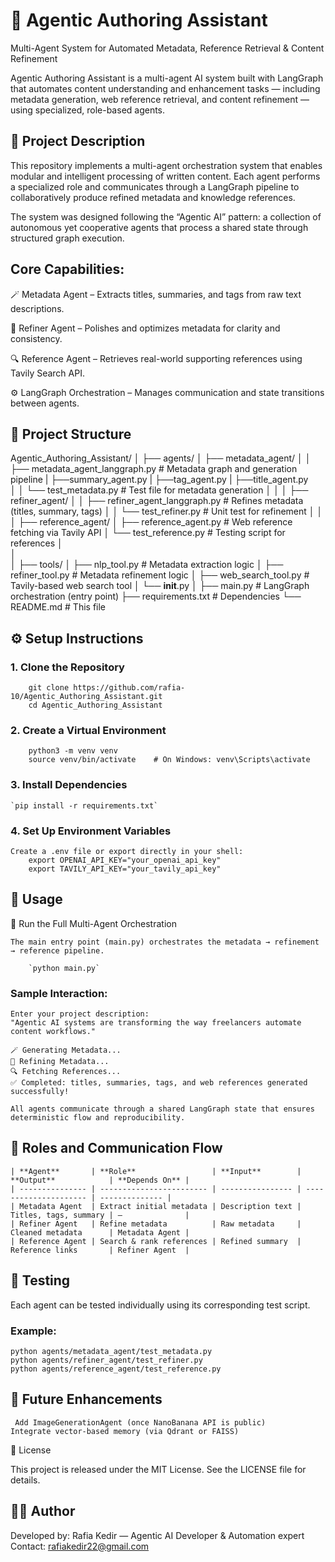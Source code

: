 # 🧠 Agentic Authoring Assistant

Multi-Agent System for Automated Metadata, Reference Retrieval & Content Refinement

Agentic Authoring Assistant is a multi-agent AI system built with LangGraph that automates content understanding and enhancement tasks — including metadata generation, web reference retrieval, and content refinement — using specialized, role-based agents.

## 🧩 Project Description

This repository implements a multi-agent orchestration system that enables modular and intelligent processing of written content.
Each agent performs a specialized role and communicates through a LangGraph pipeline to collaboratively produce refined metadata and knowledge references.

The system was designed following the “Agentic AI” pattern: a collection of autonomous yet cooperative agents that process a shared state through structured graph execution.

## Core Capabilities:

🪄 Metadata Agent – Extracts titles, summaries, and tags from raw text descriptions.

🧹 Refiner Agent – Polishes and optimizes metadata for clarity and consistency.

🔍 Reference Agent – Retrieves real-world supporting references using Tavily Search API.

⚙️ LangGraph Orchestration – Manages communication and state transitions between agents.

## 📁 Project Structure
Agentic_Authoring_Assistant/
│
├── agents/
│   ├── metadata_agent/
│   │   ├── metadata_agent_langgraph.py      # Metadata graph and generation pipeline
    |   ├──summary_agent.py
    |   ├──tag_agent.py
    |   ├──title_agent.py                 
│   │   └── test_metadata.py                 # Test file for metadata generation
│   │
│   ├── refiner_agent/
│   │   ├── refiner_agent_langgraph.py       # Refines metadata (titles, summary, tags)
│   │   └── test_refiner.py                  # Unit test for refinement
│   │
│   ├── reference_agent/
│       ├── reference_agent.py               # Web reference fetching via Tavily API
│       └── test_reference.py                # Testing script for references
│   
│  
│
├── tools/
│   ├── nlp_tool.py                     # Metadata extraction logic
│   ├── refiner_tool.py                      # Metadata refinement logic
│   ├── web_search_tool.py                   # Tavily-based web search tool
│   └── __init__.py
│
├── main.py                                  # LangGraph orchestration (entry point)
├── requirements.txt                         # Dependencies
└── README.md                                # This file

## ⚙️ Setup Instructions
### 1. Clone the Repository

        git clone https://github.com/rafia-10/Agentic_Authoring_Assistant.git
        cd Agentic_Authoring_Assistant

### 2. Create a Virtual Environment
        python3 -m venv venv
        source venv/bin/activate    # On Windows: venv\Scripts\activate

### 3. Install Dependencies

    `pip install -r requirements.txt`

### 4. Set Up Environment Variables

    Create a .env file or export directly in your shell:
        export OPENAI_API_KEY="your_openai_api_key"
        export TAVILY_API_KEY="your_tavily_api_key"

## 🚀 Usage
🧠 Run the Full Multi-Agent Orchestration

    The main entry point (main.py) orchestrates the metadata → refinement → reference pipeline.

        `python main.py`


### Sample Interaction:
    Enter your project description:
    "Agentic AI systems are transforming the way freelancers automate content workflows."

    🪄 Generating Metadata...
    🧹 Refining Metadata...
    🔍 Fetching References...
    ✅ Completed: titles, summaries, tags, and web references generated successfully!
    
    All agents communicate through a shared LangGraph state that ensures deterministic flow and reproducibility.


## 🧩 Roles and Communication Flow

    | **Agent**       | **Role**                 | **Input**        | **Output**            | **Depends On** |
    | --------------- | ------------------------ | ---------------- | --------------------- | -------------- |
    | Metadata Agent  | Extract initial metadata | Description text | Titles, tags, summary | —              |
    | Refiner Agent   | Refine metadata          | Raw metadata     | Cleaned metadata      | Metadata Agent |
    | Reference Agent | Search & rank references | Refined summary  | Reference links       | Refiner Agent  |



## 🧪 Testing

Each agent can be tested individually using its corresponding test script.

### Example:

    python agents/metadata_agent/test_metadata.py
    python agents/refiner_agent/test_refiner.py
    python agents/reference_agent/test_reference.py

## 🧰 Future Enhancements

     Add ImageGenerationAgent (once NanoBanana API is public)
    Integrate vector-based memory (via Qdrant or FAISS)

🪪 License

This project is released under the MIT License.
See the LICENSE
 file for details.

## 👩‍💻 Author

Developed by: Rafia Kedir — Agentic AI Developer & Automation expert
Contact: rafiakedir22@gmail.com
 


